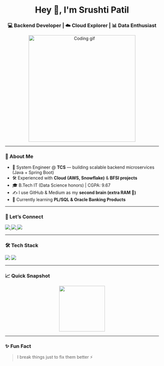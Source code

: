 <h1 align="center">Hey 👋, I'm Srushti Patil</h1>
<h3 align="center">💻 Backend Developer | ☁️ Cloud Explorer | 📊 Data Enthusiast</h3>

<p align="center">
  <img src="https://media.giphy.com/media/qgQUggAC3Pfv687qPC/giphy.gif" width="350" alt="Coding gif"/>
</p>

---

### 🚀 About Me
- 💼 System Engineer @ **TCS** — building scalable backend microservices (Java + Spring Boot)  
- 🛠 Experienced with **Cloud (AWS, Snowflake)** & **BFSI projects**  
- 🎓 B.Tech IT (Data Science honors) | CGPA: 9.67  
- ✍️ I use GitHub & Medium as my **second brain (extra RAM 🧠)**  
- 🎯 Currently learning **PL/SQL & Oracle Banking Products**  

---

### 🤝 Let’s Connect
<p align="left">
  <a href="https://linkedin.com/in/srushtipatil1" target="_blank">
    <img src="https://img.shields.io/badge/LinkedIn-blue?logo=linkedin&logoColor=white" />
  </a>
  <a href="mailto:sbpatil2002@gmail.com">
    <img src="https://img.shields.io/badge/Email-red?logo=gmail&logoColor=white" />
  </a>
  <a href="https://github.com/SrushtiPatil1" target="_blank">
    <img src="https://img.shields.io/badge/GitHub-black?logo=github&logoColor=white" />
  </a>
</p>

---

### 🛠 Tech Stack
<p>
  <img src="https://skillicons.dev/icons?i=java,spring,python,fastapi,mysql,oracle,aws,snowflake,mongodb,git" />
  <img src="https://skillicons.dev/icons?i=js,html,css,react,php,flask" />
</p>

---

### 📈 Quick Snapshot
<p align="center">
  <img src="https://github-readme-stats.vercel.app/api/top-langs/?username=srushtipatil1&layout=compact&theme=radical" height="150"/>
</p>

---

### ✨ Fun Fact
> I break things just to fix them better ⚡  

